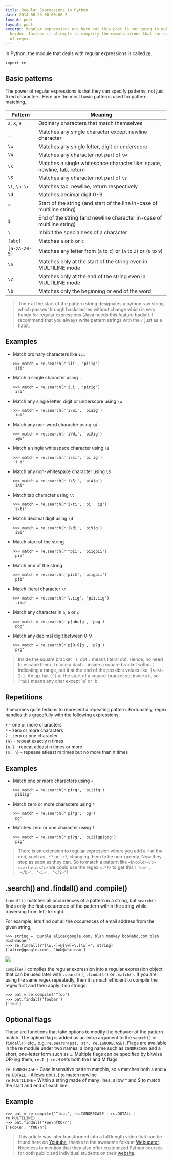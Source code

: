 ```yaml
---
title: Regular Expressions in Python
date: 2014-08-23 00:00:00 Z
layout: post
layout: post
excerpt: Regular expressions are hard but this post is not going to make them appear
  harder. Instead it attempts to simplify the complications that surround the world
  of regex.
---
```


In Python, the module that deals with regular expressions is called [re](https://docs.python.org/2/library/re.html).

```
import re
```

<!-- more -->

## Basic patterns

The power of regular expressions is that they can specify patterns, not just fixed characters. Here are the most basic patterns used for pattern matching,

| Pattern       | Meaning       |
| ------------- |---------------|
| `a`, `X`, `9` | Ordinary characters that match themselves |
|`.` | Matches any single character except newline character |  
|`\w` | Matches any single letter, digit or underscore | 
|`\W` | Matches any character not part of `\w` | 
|`\s` | Matches a single whitespace character like: space, newline, tab, return |  
|`\S` | Matches any character not part of `\s` | 
|`\t`, `\n`, `\r` | Matches tab, newline, return respectively | 
|`\d` | Matches decimal digit 0-9 |
|`^` | Start of the string (and start of the line in-case of multiline string) |  
|`$` | End of the string (and newline character in-case of multiline string) | 
|`\` | Inhibit the specialness of a character | 
|`[abc]` | Matches `a` or `b` or `c` | 
|`[a-zA-Z0-9]` | Matches any letter from (`a` to `z`) or (`A` to `Z`) or (`0` to `9`) | 
|`\A` | Matches only at the start of the string even in MULTILINE mode | 
|`\Z` | Matches only at the end of the string even in MULTILINE mode | 
|`\b` | Matches only the beginning or end of the word | 

> The `r` at the start of the pattern string designates a python raw string which passes through backslashes without change which is very handy for regular expressions (Java needs this feature badly!). I recommend that you always write pattern strings with the `r` just as a habit.

## Examples

- Match ordinary characters like `iii`  
  ```
  >>> match = re.search(r'iii', 'piiig')
  'iii'
  ```

- Match a single character using `.`
  ```
  >>> match = re.search(r'i.i', 'pirig')
  'iri'
  ```

- Match any single letter, digit or underscore using `\w`
  ```
  >>> match = re.search(r'i\wi', 'piaig')
  'iai'
  ```

- Match any non-word character using `\W`
  ```
  >>> match = re.search(r'i\Wi', 'pi@ig')
  'i@i'
  ```

- Match a single whitespace character using `\s`
  ```
  >>> match = re.search(r'i\si', 'pi ig')
  'i i'
  ```

- Match any non-whitespace character using `\S`
  ```
  >>> match = re.search(r'i\Si', 'piAig')
  'iAi'
  ```

- Match tab character using `\t`
  ```
  >>> match = re.search(r'i\ti', 'pi   ig')
  'i\ti'
  ```

- Match decimal digit using `\d`
  ```
  >>> match = re.search(r'i\di', 'pi9ig')
  'i9i'
  ```

- Match start of the string
  ```
  >>> match = re.search(r'^pii', 'piigpii')
  'pii'
  ```

- Match end of the string
  ```
  >>> match = re.search(r'pii$', 'piigpii')
  'pii'
  ```

- Match literal character `\n`
  ```
  >>> match = re.search(r'\.iig', 'pii.iig')
  '.iig'
  ```

- Match any character in `a`, `b` or `c`
  ```
  >>> match = re.search(r'p[abc]g', 'pbg')
  'pbg'
  ```

- Match any decimal digit between 0-9
  ```
  >>> match = re.search(r'p[0-9]g', 'p7g')
  'p7g'
  ```

> Inside the square bracket `[]`, dot `.` means literal dot. Hence, no need to escape them. To use a dash `-` inside a square bracket
without indicating a range, put it at the end of the possible values like, `[a-zA-Z-]`. An up-hat `(^)` at the start of a square-bracket set inverts it, so `[^ab]` means any char except 'a' or 'b'.

## Repetitions

It becomes quite tediuos to represent a repeating pattern. Fortunately, regex handles this gracefully with the following
expressions,

`+` - one or more characters  
`*` - zero or more characters  
`?` - zero or one character  
`{n}` - repeat exactly n times  
`{n,}` - repeat atleast n times or more  
`{m, n}` - repease atleast m times but no more than n times  

## Examples 

- Match one or more characters using `+`
  ```
  >>> match = re.search(r'pi+g', 'piiiig')
  'piiiig'
  ```  

- Match zero or more characters using `*`
  ```
  >>> match = re.search(r'pi*g', 'pg')
  'pg'
  ```

- Matches zero or one character using `?`
  ```
  >>> match = re.search(r'pi?g', 'piiiigpigpg')
  'pig'
  ```

> There is an extension to regular expression where you add a `?` at the end, such as `.*?` or `.+?`, changing them to be non-greedy. Now they stop as soon as they can. So to match a pattern like `<b>bold></b><i>italic</i>` we could use the regex `<.*?>` to get this `['<b>', '</b>', '<i>', '</i>']`

## .search() and .findall() and .compile()

`findall()` matches all occurrences of a pattern in a string, but `search()` finds only the first occurrence of the pattern within the string while traversing from left-to-right.

For example, lets find out all the occurences of email address from the given string,
```
>>> string = 'purple alice@google.com, blah monkey bob@abc.com blah dishwasher'
>>> re.findall(r'[\w.-]+@[\w]+\.[\w]+', string)
['alice@google.com', 'bob@abc.com']
```

![](https://res.cloudinary.com/dw9fem4ki/image/upload/v1408788930/regxper_dazjby.png)

`compile()` compiles the regular expression into a regular expression object that can be used later with `.search()`, `.findall()` or `.match()`. If you are using the same regex repeatedly, then it is much efficient to compile the regex first and then apply it on strings.

```
>>> pat = re.compile('^foo')
>>> pat.findall('foobar')
['foo']
```

## Optional flags

These are functions that take options to modify the behavior of the pattern match. The option flag is added as an extra argument to the `search()` or `findall()` etc., e.g. `re.search(pat, str, re.IGNORECASE)`. Flags are available in the re module under two names, a long name such as `IGNORECASE` and a short, one-letter form such as `I`. Multiple flags can be specified by bitwise OR-ing them; `re.I | re.M` sets both the I and M flags.

`re.IGNORECASE` - Case insensitive pattern matchin, so `a` matches both `a` and `A`  
`re.DOTALL` - Allows dot (`.`) to match newline  
`re.MULTILINE` - Within a string made of many lines, allow ^ and $ to match the start and end of each line  

## Example

```
>>> pat = re.compile('^foo.', re.IGNORECASE | re.DOTALL | re.MULTILINE)
>>> pat.findall('Foo\nfOO\n')
['Foo\n', 'fOO\n']
```

> This article was later transformed into a full length video that can be found here on [Youtube](https://www.youtube.com/watch?v=K28U0HvkIG8), thanks
to the awesome folks at [Webucator](https://www.webucator.com/). Needless to mention that they also offer customized
Python courses for both public and individual students on their [website](https://www.webucator.com/programming/python.cfm).
